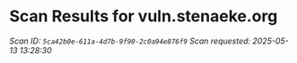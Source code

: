 # Scan Results for vuln.stenaeke.org

*Scan ID: `5ca42b0e-611a-4d7b-9f90-2c0a94e876f9`*
*Scan requested: 2025-05-13 13:28:30*

